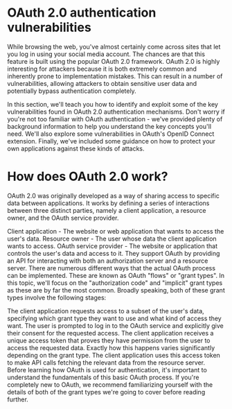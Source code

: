 # OAuth 2.0 authentication vulnerabilities

While browsing the web, you've almost certainly come across sites that let you log in using your social media account. The chances are that this feature is built using the popular OAuth 2.0 framework. OAuth 2.0 is highly interesting for attackers because it is both extremely common and inherently prone to implementation mistakes. This can result in a number of vulnerabilities, allowing attackers to obtain sensitive user data and potentially bypass authentication completely.

In this section, we'll teach you how to identify and exploit some of the key vulnerabilities found in OAuth 2.0 authentication mechanisms. Don't worry if you're not too familiar with OAuth authentication - we've provided plenty of background information to help you understand the key concepts you'll need. We'll also explore some vulnerabilities in OAuth's OpenID Connect extension. Finally, we've included some guidance on how to protect your own applications against these kinds of attacks.

# How does OAuth 2.0 work?
OAuth 2.0 was originally developed as a way of sharing access to specific data between applications. It works by defining a series of interactions between three distinct parties, namely a client application, a resource owner, and the OAuth service provider.

Client application - The website or web application that wants to access the user's data.
Resource owner - The user whose data the client application wants to access.
OAuth service provider - The website or application that controls the user's data and access to it. They support OAuth by providing an API for interacting with both an authorization server and a resource server.
There are numerous different ways that the actual OAuth process can be implemented. These are known as OAuth "flows" or "grant types". In this topic, we'll focus on the "authorization code" and "implicit" grant types as these are by far the most common. Broadly speaking, both of these grant types involve the following stages:

The client application requests access to a subset of the user's data, specifying which grant type they want to use and what kind of access they want.
The user is prompted to log in to the OAuth service and explicitly give their consent for the requested access.
The client application receives a unique access token that proves they have permission from the user to access the requested data. Exactly how this happens varies significantly depending on the grant type.
The client application uses this access token to make API calls fetching the relevant data from the resource server.
Before learning how OAuth is used for authentication, it's important to understand the fundamentals of this basic OAuth process. If you're completely new to OAuth, we recommend familiarizing yourself with the details of both of the grant types we're going to cover before reading further.
